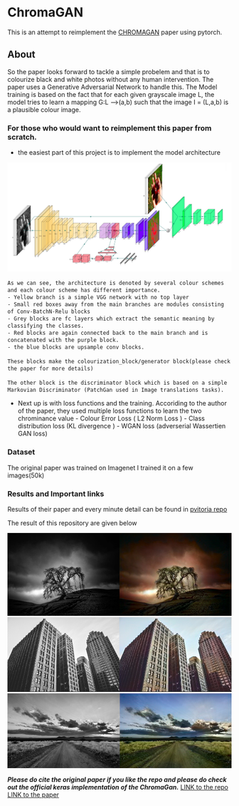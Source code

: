 # ChromaGAN

This is an attempt to reimplement the [CHROMAGAN](https://openaccess.thecvf.com/content_WACV_2020/papers/Vitoria_ChromaGAN_Adversarial_Picture_Colorization_with_Semantic_Class_Distribution_WACV_2020_paper.pdf) paper using pytorch.


## About

So the paper looks forward to tackle a simple probelem and that is to colourize black and white photos without any human intervention. The paper uses a Generative Adversarial Network to handle this. The Model training is based on the fact that for each given grayscale image L, the model tries to learn a mapping G:L -->(a,b) such that the image I = (L,a,b) is a plausible colour image. 

### For those who would want to reimplement this paper from scratch. 

- the easiest part of this project is to implement the model architecture

![Architecture](/images/1.png)

    As we can see, the architecture is denoted by several colour schemes and each colour scheme has different importance.
    - Yellow branch is a simple VGG network with no top layer
    - Small red boxes away from the main branches are modules consisting of Conv-BatchN-Relu blocks
    - Grey blocks are fc layers which extract the semantic meaning by classifying the classes.
    - Red blocks are again connected back to the main branch and is concatenated with the purple block.
    - the blue blocks are upsample conv blocks. 

    These blocks make the colourization_block/generator block(please check the paper for more details)

    The other block is the discriminator block which is based on a simple Markovian Discriminator (PatchGan used in Image translations tasks).

- Next up is with loss functions and the training.
        Accoriding to the author of the paper, they used multiple loss functions to learn the two chrominance value
          - Colour Error Loss ( L2 Norm Loss )
          - Class distribution loss (KL divergence )
          - WGAN loss (adverserial Wassertien GAN loss)
        
### Dataset
The original paper was trained on Imagenet
I trained it on a few images(50k)

### Results and Important links 

Results of their paper and every minute detail can be found in [pvitoria repo](https://github.com/pvitoria/ChromaGAN)

The result of this repository are given below

![1](/images/2.png)
![1](/images/3.png)
![1](/images/4.png)

***Please do cite the original paper if you like the repo and please do check out the official keras implementation of the ChromaGan.***
[LINK to the repo](https://github.com/pvitoria/ChromaGAN)
[LINK to the paper](https://openaccess.thecvf.com/content_WACV_2020/papers/Vitoria_ChromaGAN_Adversarial_Picture_Colorization_with_Semantic_Class_Distribution_WACV_2020_paper.pdf)


